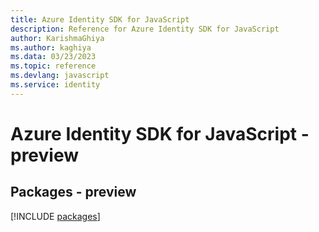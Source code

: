 ```yaml
---
title: Azure Identity SDK for JavaScript
description: Reference for Azure Identity SDK for JavaScript
author: KarishmaGhiya
ms.author: kaghiya
ms.data: 03/23/2023
ms.topic: reference
ms.devlang: javascript
ms.service: identity
---
```

# Azure Identity SDK for JavaScript - preview
## Packages - preview
[!INCLUDE [packages](identity-index.md)]